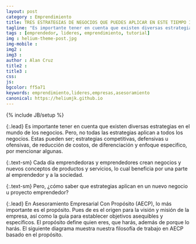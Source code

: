 ```yaml
---
layout: post
category : Emprendimiento
title: TRES ESTRATEGIAS DE NEGOCIOS QUE PUEDES APLICAR EN ESTE TIEMPO INCIERTO.
tagline: "Es importante tener en cuenta que existen diversas estrategias en el mundo de los negocios."
tags : [emprendedor, lideres, emprendimiento, tutorial]
img : helium-theme-post.jpg
img-mobile : 
img2 : 
img3 : 
author : Alan Cruz
title2 : 
title3 : 
css: 
js: 
bgcolor: ff5a71
keywords: emprendimiento,lideres,empresas,asesoramiento
canonical: https://heliumjk.github.io
---
```

{% include JB/setup %}

{:.lead}
Es importante tener en cuenta que existen diversas estrategias en el mundo de los negocios. Pero, no todas las estrategias aplican a todos los negocios. Estas pueden ser; estrategias competitivas, defensivas u ofensivas, de reducción de costos, de diferenciación y enfoque especifico, por mencionar algunas. 

{:.text-sm}
Cada día emprendedoras y emprendedores crean negocios y nuevos conceptos de productos y servicios, lo cual beneficia por una parte al emprendedor y a la sociedad. 

{:.text-sm}
Pero, ¿cómo saber que estrategias aplican en un nuevo negocio u proyecto emprendedor? 

{:.lead}
En Asesoramiento Empresarial Con Propósito (AECP), lo más importante es el propósito. Pues de es el origen para la visión y misión de la empresa, así como la guía para establecer objetivos asequibles y específicos. El propósito define quien eres, que harás, además de porque lo harás. 
El siguiente diagrama muestra nuestra filosofía de trabajo en AECP basado en el propósito.

